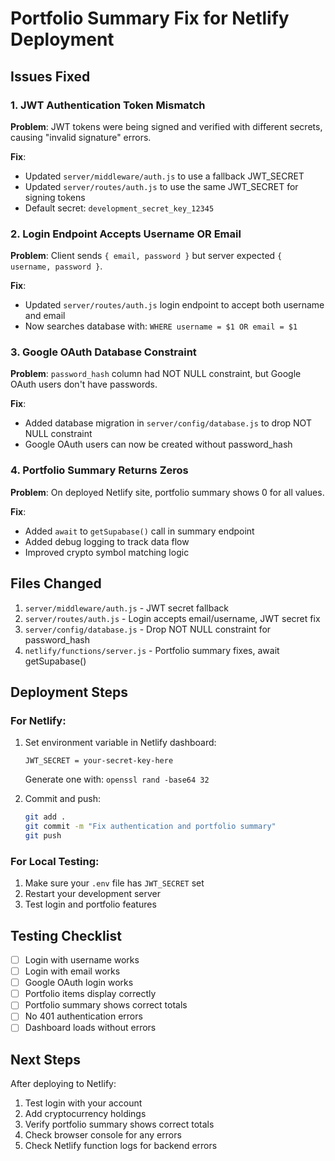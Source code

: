 # Portfolio Summary Fix for Netlify Deployment

## Issues Fixed

### 1. **JWT Authentication Token Mismatch**
**Problem**: JWT tokens were being signed and verified with different secrets, causing "invalid signature" errors.

**Fix**: 
- Updated `server/middleware/auth.js` to use a fallback JWT_SECRET
- Updated `server/routes/auth.js` to use the same JWT_SECRET for signing tokens
- Default secret: `development_secret_key_12345`

### 2. **Login Endpoint Accepts Username OR Email**
**Problem**: Client sends `{ email, password }` but server expected `{ username, password }`.

**Fix**: 
- Updated `server/routes/auth.js` login endpoint to accept both username and email
- Now searches database with: `WHERE username = $1 OR email = $1`

### 3. **Google OAuth Database Constraint**
**Problem**: `password_hash` column had NOT NULL constraint, but Google OAuth users don't have passwords.

**Fix**:
- Added database migration in `server/config/database.js` to drop NOT NULL constraint
- Google OAuth users can now be created without password_hash

### 4. **Portfolio Summary Returns Zeros**
**Problem**: On deployed Netlify site, portfolio summary shows 0 for all values.

**Fix**:
- Added `await` to `getSupabase()` call in summary endpoint
- Added debug logging to track data flow
- Improved crypto symbol matching logic

## Files Changed

1. `server/middleware/auth.js` - JWT secret fallback
2. `server/routes/auth.js` - Login accepts email/username, JWT secret fix
3. `server/config/database.js` - Drop NOT NULL constraint for password_hash
4. `netlify/functions/server.js` - Portfolio summary fixes, await getSupabase()

## Deployment Steps

### For Netlify:
1. Set environment variable in Netlify dashboard:
   ```
   JWT_SECRET = your-secret-key-here
   ```
   Generate one with: `openssl rand -base64 32`

2. Commit and push:
   ```bash
   git add .
   git commit -m "Fix authentication and portfolio summary"
   git push
   ```

### For Local Testing:
1. Make sure your `.env` file has `JWT_SECRET` set
2. Restart your development server
3. Test login and portfolio features

## Testing Checklist

- [ ] Login with username works
- [ ] Login with email works  
- [ ] Google OAuth login works
- [ ] Portfolio items display correctly
- [ ] Portfolio summary shows correct totals
- [ ] No 401 authentication errors
- [ ] Dashboard loads without errors

## Next Steps

After deploying to Netlify:
1. Test login with your account
2. Add cryptocurrency holdings
3. Verify portfolio summary shows correct totals
4. Check browser console for any errors
5. Check Netlify function logs for backend errors

